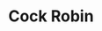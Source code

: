 ---
title: Cock Robin
year: 1940
opening_date: 1940-01-23
closing_date: 1940-01-26
layout: productions
image:
image_caption:
image_credit:
playbill: 
category: 
details:
  Theatre: Theatre Jacksonville
  Venue: Little Theatre
cast:
  Clark Torrence: Birt Byrd
  Helen Maxwell: Elizabeth S. Willis
  John Jessup: Elmo Lehman
  Doctor Edgar Grace: James A. Sterling
  Richard Lane: Kingston Newman
  Carlotta Maxwell: Mabel Foster
  Alice Montgomery: Marie Kilbride
  Maria Scott: Marion Daniel
  George McAuliffe: Slocum Ball
  Julian Cleveland: Stanley Morrell
  Henry Briggs: Vincent Bisno
  Hancock Robinson: William Brenner
crew:
  Make-up Assistant:
    - Aletha Masters
    - Emma Sue Zink
    - Jean Runyon
    - Matilda Shane
    - Neal Tyler, Jr.
    - Olga Currier
  Production Manager: Alex Pillsbury
  Stage Manager: Jesse Hoagland
  Crew Assistant:
    - Charles Roberts
    - Edre Ferguson
    - Eleonor Edwards
    - John Temple Gilmer
    - Robert Krell
    - Walter Edwards
  Assistant Director: Eleanor MaccLinchey
  Director: Marian Hendry
  Electrician: Walter Edwards
orchestra:
external_links:
---